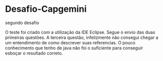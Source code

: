 # Desafio-Capgemini
segundo desafio

O teste foi criado com a utilização da IDE Eclipse.
Segue o envio das duas primeiras questões.
A terceira questão, infelizmente não consegui chegar a um entendimento de como descrever suas referencias.
O pouco conhecimento que tenho de java não foi o suficiente para conseguir esboçar o resultado correto.
